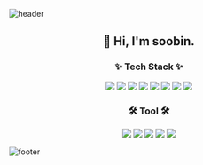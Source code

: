![header](https://capsule-render.vercel.app/api?type=wave&color=3ab1ed&height=300&section=header&fontColor=fafafa&fontSize=80)

<div align="center">

## 👋 Hi, I'm soobin.

### ✨ Tech Stack ✨

<p>
    <img src="https://img.shields.io/badge/NodeJS-339933?style=flat-square&logo=nodedotjs&logoColor=white"/>
    <img src="https://img.shields.io/badge/Express-000000?style=flat-square&logo=express&logoColor=white"/>
    <img src="https://img.shields.io/badge/MySQL-4479A1?style=flat-square&logo=mysql&logoColor=white"/>
    <img src="https://img.shields.io/badge/Sequelize-52B0E7?style=flat-square&logo=sequelize&logoColor=white"/>
    <img src="https://img.shields.io/badge/C++-00599C?style=flat-square&logo=cplusplus&logoColor=white"/>
    <img src="https://img.shields.io/badge/Python-3776AB?style=flat-square&logo=python&logoColor=white"/>
    <img src="https://img.shields.io/badge/Java-007396?style=flat-square&logo=java&logoColor=white"/>
    <img src="https://img.shields.io/badge/JavaScript-F7DF1E?style=flat-square&logo=javascript&logoColor=black"/>
</p>

### 🛠 Tool 🛠

<p>
    <img src="https://img.shields.io/badge/Git-F05032?style=flat-square&logo=git&logoColor=white"/>
    <img src="https://img.shields.io/badge/GitHub-181717?style=flat-square&logo=github&logoColor=white"/>
    <img src="https://img.shields.io/badge/VSCode-007ACC?style=flat-square&logo=visualstudiocode&logoColor=white"/>
    <img src="https://img.shields.io/badge/Notion-000000?style=flat-square&logo=notion&logoColor=white"/>
    <img src="https://img.shields.io/badge/Postman-FF6C37?style=flat-square&logo=postman&logoColor=white"/>
</p>

</div>

<!--
<div align="center">

[![Anurag's GitHub stats](https://github-readme-stats.vercel.app/api?username=s0o0bn&show-icons=true&theme=radical)](https://github.com/anuraghazra/github-readme-stats)

</div>
-->

![footer](https://capsule-render.vercel.app/api?type=wave&color=fed821&height=150&section=footer)

<!--
**s0o0bn/s0o0bn** is a ✨ _special_ ✨ repository because its `README.md` (this file) appears on your GitHub profile.

Here are some ideas to get you started:

- 🔭 I’m currently working on ...
- 🌱 I’m currently learning ...
- 👯 I’m looking to collaborate on ...
- 🤔 I’m looking for help with ...
- 💬 Ask me about ...
- 📫 How to reach me: ...
- 😄 Pronouns: ...
- ⚡ Fun fact: ...
-->
